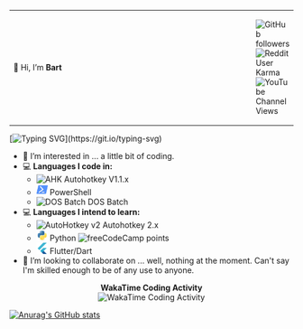 <table width="100%" style="border: none;">
  <tr>
    <td style="width:100%">
      👋 Hi, I’m <strong>Bart</strong></td> 
<td>
        
![GitHub followers](https://img.shields.io/github/followers/SuperBartimus?style=plastic&logo=Github) 
</br>
![Reddit User Karma](https://img.shields.io/reddit/user-karma/combined/SuperBartimus?style=plastic&logo=reddit) 
</br>
![YouTube Channel Views](https://img.shields.io/youtube/channel/views/UCT8mlz0lMKj8AWgcQ8Vn-Jw?style=plastic&logo=youtube)
</td>
</tr>
</table>
<p aling="center">
  
[![Typing SVG](https://readme-typing-svg.demolab.com?font=Fira+Code&pause=1000&center=true&vCenter=true&random=true&width=700&lines=Just+another+unassuming+script+kiddie.;Only+here+for+the+joy+of+using+other+code.;I'll+try+to+offer+my+own+garbage%2C+but+don't+get+excited.)](https://git.io/typing-svg)
<!--- https://readme-typing-svg.demolab.com/demo/ --->

</p>

<!--- https://shields.io/badges/ --->
- 👀 I’m interested in ... a little bit of coding.
- 💻 **Languages I code in:**
  - <img src="https://i.imgur.com/sBnPQRG.png" alt="AHK" height="20"> Autohotkey V1.1.x
  - <img src="https://raw.githubusercontent.com/devicons/devicon/master/icons/powershell/powershell-original.svg" alt="PowerShell" height="20"> PowerShell
  - <img src="https://developer.valvesoftware.com/w/images/7/71/Icon-CMD.png" alt="DOS Batch" height="20"> DOS Batch
- 💻 **Languages I intend to learn:**
  - <img src="https://pic.vsixhub.com/f0/36/ef1b801b-e6bd-4bc3-a4c9-ae841ae62116-logo.webp" alt="AutoHotkey v2" height="20"> Autohotkey 2.x
  - <img src="https://raw.githubusercontent.com/devicons/devicon/master/icons/python/python-original.svg" alt="Python" height="20"> Python ![freeCodeCamp points](https://img.shields.io/freecodecamp/points/SuperBartimus?style=plastic&logo=freecodecamp)
  - <img src="https://raw.githubusercontent.com/devicons/devicon/master/icons/flutter/flutter-original.svg" alt="Flutter" height="20"> Flutter/Dart
- 💞️ I’m looking to collaborate on ... well, nothing at the moment.  Can't say I'm skilled enough to be of any use to anyone.

<!---
- 📫 How to reach me ... well, uh, don't know yet.
--->
<p align="center">
  <strong>WakaTime Coding Activity</strong></br>
  <img src="https://wakatime.com/share/@Bartimus/868f38eb-eef9-48cd-9938-ecc9de14a8dc.svg" alt="WakaTime Coding Activity">
</p>

[![Anurag's GitHub stats](https://github-readme-stats.vercel.app/api?username=SuperBartimus&theme=prussian&border_radius=8&show_icons=true)](https://github.com/anuraghazra/github-readme-stats)
<!--- https://github.com/anuraghazra/github-readme-stats?tab=readme-ov-file#customization --->

<!---
SuperBartimus/SuperBartimus is a ✨ special ✨ repository because its `README.md` (this file) appears on your GitHub profile.
You can click the Preview link to take a look at your changes.
--->
